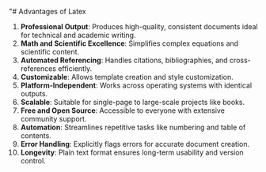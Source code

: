 "# Advantages of Latex

1. **Professional Output**: Produces high-quality, consistent documents ideal for technical and academic writing.  
2. **Math and Scientific Excellence**: Simplifies complex equations and scientific content.  
3. **Automated Referencing**: Handles citations, bibliographies, and cross-references efficiently.  
4. **Customizable**: Allows template creation and style customization.  
5. **Platform-Independent**: Works across operating systems with identical outputs.  
6. **Scalable**: Suitable for single-page to large-scale projects like books.  
7. **Free and Open Source**: Accessible to everyone with extensive community support.  
8. **Automation**: Streamlines repetitive tasks like numbering and table of contents.  
9. **Error Handling**: Explicitly flags errors for accurate document creation.  
10. **Longevity**: Plain text format ensures long-term usability and version control.  
